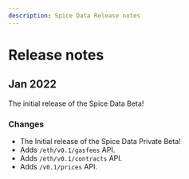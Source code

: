 ```yaml
---
description: Spice Data Release notes
---
```


# Release notes

## Jan 2022

The initial release of the Spice Data Beta!

### Changes

* The Initial release of the Spice Data Private Beta!
* Adds `/eth/v0.1/gasfees` API.
* Adds `/eth/v0.1/contracts` API.
* Adds `/v0.1/prices` API.

